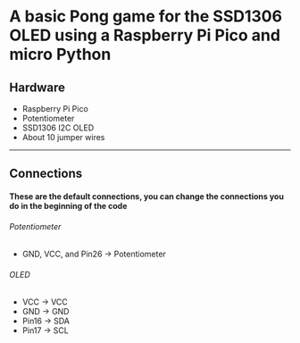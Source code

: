 # A basic Pong game for the SSD1306 OLED using a Raspberry Pi Pico and micro Python

## Hardware
- Raspberry Pi Pico
- Potentiometer
- SSD1306 I2C OLED
- About 10 jumper wires

---

## Connections

#### These are the default connections, you can change the connections you do in the beginning of the code

###### Potentiometer
- GND, VCC, and Pin26 -> Potentiometer

###### OLED
- VCC -> VCC
- GND -> GND
- Pin16 -> SDA
- Pin17 -> SCL
